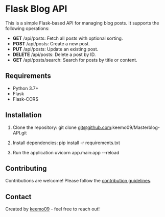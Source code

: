 # Flask Blog API

This is a simple Flask-based API for managing blog posts. It supports the following operations:

- **GET** /api/posts: Fetch all posts with optional sorting.
- **POST** /api/posts: Create a new post.
- **PUT** /api/posts: Update an existing post.
- **DELETE** /api/posts: Delete a post by ID.
- **GET** /api/posts/search: Search for posts by title or content.

## Requirements

- Python 3.7+
- Flask
- Flask-CORS

## Installation

1. Clone the repository:
   git clone git@github.com:keemo09/Masterblog-API.git
   
2. Install dependencies:
   pip install -r requirements.txt

3. Run the application
   uvicorn app.main:app --reload

## Contributing

Contributions are welcome! Please follow the [contribution guidelines](CONTRIBUTING.md).


## Contact

Created by [keemo09](https://github.com/keemo09) - feel free to reach out!
